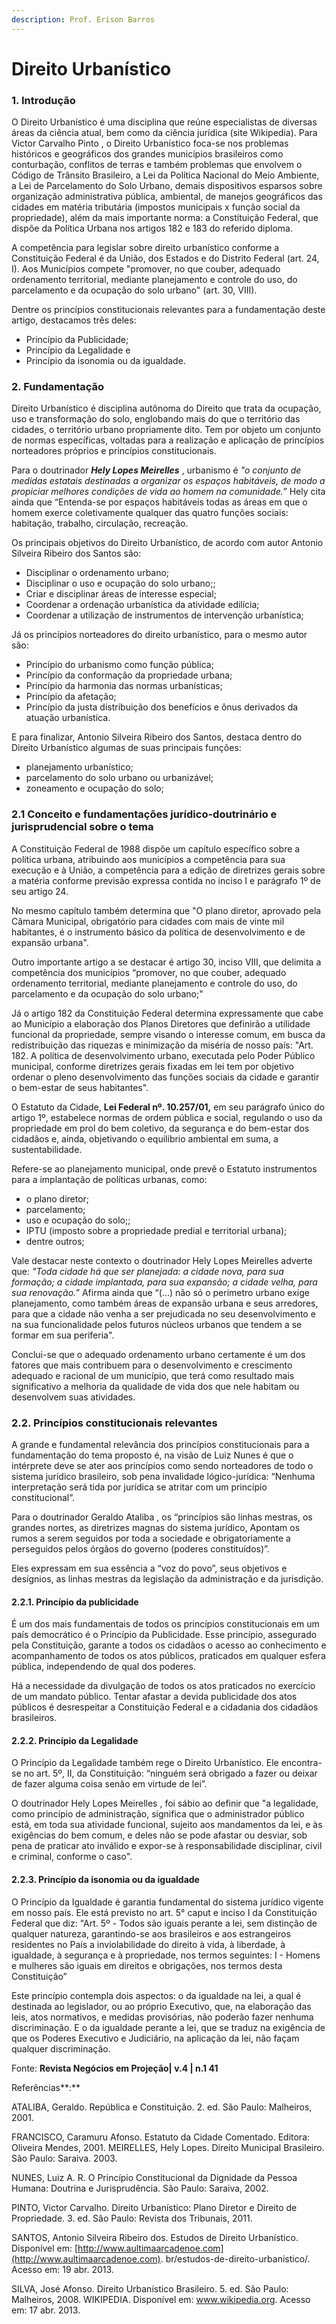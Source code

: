 ```yaml
---
description: Prof. Erison Barros
---
```


# Direito Urbanístico

### 1. Introdução

O Direito Urbanístico é uma disciplina que reúne especialistas de diversas áreas da ciência atual, bem como da ciência jurídica \(site Wikipedia\). Para Victor Carvalho Pinto , o Direito Urbanístico foca-se nos problemas históricos e geográficos dos grandes municípios brasileiros como conturbação, conflitos de terras e também problemas que envolvem o Código de Trânsito Brasileiro, a Lei da Política Nacional do Meio Ambiente, a Lei de Parcelamento do Solo Urbano, demais dispositivos esparsos sobre organização administrativa pública, ambiental, de manejos geográficos das cidades em matéria tributária \(impostos municipais x função social da propriedade\), além da mais importante norma: a Constituição Federal, que dispõe da Política Urbana nos artigos 182 e 183 do referido diploma.

A competência para legislar sobre direito urbanístico conforme a Constituição Federal é da União, dos Estados e do Distrito Federal \(art. 24, I\). Aos Municípios compete "promover, no que couber, adequado ordenamento territorial, mediante planejamento e controle do uso, do parcelamento e da ocupação do solo urbano" \(art. 30, VIII\).

Dentre os princípios constitucionais relevantes para a fundamentação deste artigo, destacamos três deles:

* Princípio da Publicidade;
* Princípio da Legalidade e
* Princípio da isonomia ou da igualdade.

### 2. Fundamentação

Direito Urbanístico é disciplina autônoma do Direito que trata da ocupação, uso e transformação do solo, englobando mais do que o território das cidades, o território urbano propriamente dito. Tem por objeto um conjunto de normas específicas, voltadas para a realização e aplicação de princípios norteadores próprios e princípios constitucionais.

Para o doutrinador _**Hely Lopes Meirelles**_ , urbanismo é _"o conjunto de medidas estatais destinadas a organizar os espaços habitáveis, de modo a propiciar melhores condições de vida ao homem na comunidade.”_ Hely cita ainda que “Entenda-se por espaços habitáveis todas as áreas em que o homem exerce coletivamente qualquer das quatro funções sociais: habitação, trabalho, circulação, recreação.

Os principais objetivos do Direito Urbanístico, de acordo com autor Antonio Silveira Ribeiro dos Santos são:

* Disciplinar o ordenamento urbano;
* Disciplinar o uso e ocupação do solo urbano;;
* Criar e disciplinar áreas de interesse especial;
* Coordenar a ordenação urbanística da atividade edilícia;
* Coordenar a utilização de instrumentos de intervenção urbanística;

Já os princípios norteadores do direito urbanístico, para o mesmo autor são:

* Princípio do urbanismo como função pública;
* Princípio da conformação da propriedade urbana;
* Princípio da harmonia das normas urbanísticas;
* Princípio da afetação;
* Princípio da justa distribuição dos benefícios e ônus derivados da atuação urbanística.

E para finalizar, Antonio Silveira Ribeiro dos Santos, destaca dentro do Direito Urbanístico algumas de suas principais funções:

* planejamento urbanístico;
* parcelamento do solo urbano ou urbanizável;
* zoneamento e ocupação do solo;

### 2.1 Conceito e fundamentações jurídico-doutrinário e jurisprudencial sobre o tema

A Constituição Federal de 1988 dispõe um capítulo específico sobre a política urbana, atribuindo aos municípios a competência para sua execução e à União, a competência para a edição de diretrizes gerais sobre a matéria conforme previsão expressa contida no inciso I e parágrafo 1º de seu artigo 24.

No mesmo capítulo também determina que "O plano diretor, aprovado pela Câmara Municipal, obrigatório para cidades com mais de vinte mil habitantes, é o instrumento básico da política de desenvolvimento e de expansão urbana".

Outro importante artigo a se destacar é artigo 30, inciso VIII, que delimita a competência dos municípios “promover, no que couber, adequado ordenamento territorial, mediante planejamento e controle do uso, do parcelamento e da ocupação do solo urbano;"

Já o artigo 182 da Constituição Federal determina expressamente que cabe ao Município a elaboração dos Planos Diretores que definirão a utilidade funcional da propriedade, sempre visando o interesse comum, em busca da redistribuição das riquezas e minimização da miséria de nosso país: "Art. 182. A política de desenvolvimento urbano, executada pelo Poder Público municipal, conforme diretrizes gerais fixadas em lei tem por objetivo ordenar o pleno desenvolvimento das funções sociais da cidade e garantir o bem-estar de seus habitantes".

O Estatuto da Cidade, **Lei Federal nº. 10.257/01,** em seu parágrafo único do artigo 1º, estabelece normas de ordem pública e social, regulando o uso da propriedade em prol do bem coletivo, da segurança e do bem-estar dos cidadãos e, ainda, objetivando o equilíbrio ambiental em suma, a sustentabilidade.

Refere-se ao planejamento municipal, onde prevê o Estatuto instrumentos para a implantação de políticas urbanas, como:

* o plano diretor;
* parcelamento;
* uso e ocupação do solo;;
* IPTU \(imposto sobre a propriedade predial e territorial urbana\);
* dentre outros; 

Vale destacar neste contexto o doutrinador Hely Lopes Meirelles adverte que: _"Toda cidade há que ser planejada: a cidade nova, para sua formação; a cidade implantada, para sua expansão; a cidade velha, para sua renovação.”_ Afirma ainda que “\(...\) não só o perímetro urbano exige planejamento, como também áreas de expansão urbana e seus arredores, para que a cidade não venha a ser prejudicada no seu desenvolvimento e na sua funcionalidade pelos futuros núcleos urbanos que tendem a se formar em sua periferia".

Conclui-se que o adequado ordenamento urbano certamente é um dos fatores que mais contribuem para o desenvolvimento e crescimento adequado e racional de um município, que terá como resultado mais significativo a melhoria da qualidade de vida dos que nele habitam ou desenvolvem suas atividades.

### 2.2. Princípios constitucionais relevantes

A grande e fundamental relevância dos princípios constitucionais para a fundamentação do tema proposto é, na visão de Luiz Nunes é que o intérprete deve se ater aos princípios como sendo norteadores de todo o sistema jurídico brasileiro, sob pena invalidade lógico-jurídica: “Nenhuma interpretação será tida por jurídica se atritar com um princípio constitucional”.

Para o doutrinador Geraldo Ataliba , os “princípios são linhas mestras, os grandes nortes, as diretrizes magnas do sistema jurídico, Apontam os rumos a serem seguidos por toda a sociedade e obrigatoriamente a perseguidos pelos órgãos do governo \(poderes constituídos\)”.

Eles expressam em sua essência a “voz do povo”, seus objetivos e desígnios, as linhas mestras da legislação da administração e da jurisdição.

#### 2.2.1. Princípio da publicidade

É um dos mais fundamentais de todos os princípios constitucionais em um país democrático é o Princípio da Publicidade. Esse princípio, assegurado pela Constituição, garante a todos os cidadãos o acesso ao conhecimento e acompanhamento de todos os atos públicos, praticados em qualquer esfera pública, independendo de qual dos poderes.

Há a necessidade da divulgação de todos os atos praticados no exercício de um mandato público. Tentar afastar a devida publicidade dos atos públicos é desrespeitar a Constituição Federal e a cidadania dos cidadãos brasileiros.

#### 2.2.2. Princípio da Legalidade

O Princípio da Legalidade também rege o Direito Urbanístico. Ele encontra-se no art. 5º, II, da Constituição: “ninguém será obrigado a fazer ou deixar de fazer alguma coisa senão em virtude de lei”.

O doutrinador Hely Lopes Meirelles , foi sábio ao definir que "a legalidade, como princípio de administração, significa que o administrador público está, em toda sua atividade funcional, sujeito aos mandamentos da lei, e às exigências do bem comum, e deles não se pode afastar ou desviar, sob pena de praticar ato inválido e expor-se à responsabilidade disciplinar, civil e criminal, conforme o caso".

#### 2.2.3. Princípio da isonomia ou da igualdade

O Princípio da Igualdade é garantia fundamental do sistema jurídico vigente em nosso país. Ele está previsto no art. 5° caput e inciso I da Constituição Federal que diz: "Art. 5º - Todos são iguais perante a lei, sem distinção de qualquer natureza, garantindo-se aos brasileiros e aos estrangeiros residentes no País a inviolabilidade do direito à vida, à liberdade, à igualdade, à segurança e à propriedade, nos termos seguintes: I - Homens e mulheres são iguais em direitos e obrigações, nos termos desta Constituição”

Este princípio contempla dois aspectos: o da igualdade na lei, a qual é destinada ao legislador, ou ao próprio Executivo, que, na elaboração das leis, atos normativos, e medidas provisórias, não poderão fazer nenhuma discriminação. E o da igualdade perante a lei, que se traduz na exigência de que os Poderes Executivo e Judiciário, na aplicação da lei, não façam qualquer discriminação.

Fonte: **Revista Negócios em Projeção\| v.4 \| n.1 41**

Referências**:**

ATALIBA, Geraldo. República e Constituição. 2. ed. São Paulo: Malheiros, 2001. 

FRANCISCO, Caramuru Afonso. Estatuto da Cidade Comentado. Editora: Oliveira Mendes, 2001. MEIRELLES, Hely Lopes. Direito Municipal Brasileiro. São Paulo: Saraiva. 2003. 

NUNES, Luiz A. R. O Princípio Constitucional da Dignidade da Pessoa Humana: Doutrina e Jurisprudência. São Paulo: Saraiva, 2002. 

PINTO, Victor Carvalho. Direito Urbanístico: Plano Diretor e Direito de Propriedade. 3. ed. São Paulo: Revista dos Tribunais, 2011. 

SANTOS, Antonio Silveira Ribeiro dos. Estudos de Direito Urbanístico. Disponível em: [http://www.aultimaarcadenoe.com](http://www.aultimaarcadenoe.com). br/estudos-de-direito-urbanístico/. Acesso em: 19 abr. 2013. 

SILVA, José Afonso. Direito Urbanístico Brasileiro. 5. ed. São Paulo: Malheiros, 2008. WIKIPEDIA. Disponível em: www.wikipedia.org. Acesso em: 17 abr. 2013.

<!--stackedit_data:
eyJoaXN0b3J5IjpbNjY2MzU1NDA2XX0=
-->